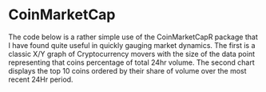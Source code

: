 # CoinMarketCap
The code below is a rather simple use of the CoinMarketCapR package that I have found quite useful in quickly gauging market dynamics. The first is a classic X/Y graph of Cryptocurrency movers with the size of the data point representing that coins percentage of total 24hr volume. The second chart displays the top 10 coins ordered by their share of volume over the most recent 24Hr period.
